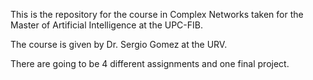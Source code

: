 
This is the repository for the course in Complex Networks taken for the Master of Artificial Intelligence at the UPC-FIB. 

The course is given by Dr. Sergio Gomez at the URV. 


There are going to be 4 different assignments and one final project. 


